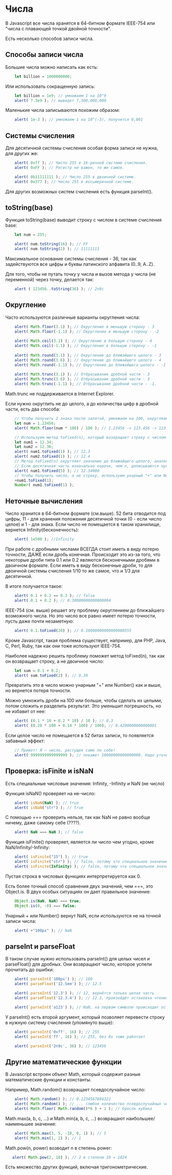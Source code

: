 # Числа

В Javascript все числа хранятся в 64-битном формате IEEE-754 или "числа с плавающей точкой двойной точности".

Есть несколько способов записи числа.

## Способы записи числа

Большие числа можно написать как есть:

```javascript
    let billion = 1000000000;
```

Или использовать сокращенную запись:

```javascript
    let billion = 1e9; // умножаем 1 на 10^9 
    alert( 7.3e9 ); // выведет 7,300,000,000
```

Маленькие числа записываются похожим образом:

```javascript
    alert( 1e-3 ); // умножаем 1 на 10^(-3), получится 0,001
```

## Системы счисления

Для десятичной системы счисления особая форма записи не нужна, для других же:

```javascript
    alert( 0xff ); // Число 255 в 16-ричной системе счисления.
    alert( 0xFF ); // Регистр не важен, то же самое.

    alert( 0b11111111 ); // Число 255 в двоичной системе.
    alert( 0o377 ); // Число 255 в восьмеричной системе. 
```

Для других возможных систем счисления есть функция parseInt().

## toString(base)

Функция toString(base) выводит строку с числом в системе счисления base:

```javascript
    let num = 255;

    alert( num.toString(16) ); // FF
    alert( num.toString(2) ); // 11111111
```

Максимальное основание системы счисления - 36, так как задействуются все цифры и буквы латинского алфавита (0..9, A..Z).

Для того, чтобы не путать точку у числа и вызов метода у числа (не переменной) через точку, делается так:

```javascript
    alert ( 123456..toString(36) ); // 2n9c
```

## Округление

Часто используются различные варианты округления числа:

```javascript
    alert( Math.floor(3.1) ); // Округление в меньшую сторону - 3
    alert( Math.floor(-1.1) ); // Округление в меньшую сторону - -2
    
    alert( Math.ceil(3.1) ); // Округление в большую сторону - 4
    alert( Math.ceil(-1.1) ); // Округление в большую сторону - -1
    
    alert( Math.round(3.1) ); // Округление до ближайшего целого - 3
    alert( Math.round(3.6) ); // Округление до ближайшего целого - 4
    alert( Math.round(-1.1) ); // Округление до ближайшего целого - -1
    
    alert( Math.trunc(3.1) ); // Отбрасывание дробной части - 3
    alert( Math.trunc(3.6) ); // Отбрасывание дробной части - 3
    alert( Math.trunc(-1.1) ); // Отбрасывание дробной части - -1. 
```

Math.trunc не поддерживается в Internet Explorer.

Если нужно округлить не до целого, а до количества цифр в дробной части, есть два способа:

```javascript
    // Чтобы получить 2 знака после запятой, умножаем на 100, округляем и делим на 100.
    let num = 1.23456;
    alert( Math.floor(num * 100) / 100 ); // 1.23456 -> 123.456 -> 123 -> 1.23

    // Используем метод toFixed(n), который возвращает строку с числом с n знаков после запятой
    let num1 = 12.34;
    let num2 = 12.36;
    alert( num1.toFixed(1) ); // 12.3
    alert( num2.toFixed(1) ); // 12.4
    // Метод toFixed(n) округляет значение до ближайшего целого, аналогично Math.round()    
    // Если десятичная часть изначально короче, чем n, дописываются нули:
    alert( num1.toFixed(5) ); // 12.34000
    // Чтобы получить число, а не строку, используем унарный "+" или Number():
    +num1.toFixed(1);
    Number( num1.toFixed(1) );
```

## Неточные вычисления

Число хранится в 64-битном формате (см.выше). 52 бита отводится под цифры, 11 - для хранения положения десятичной точки (0 - если число целое) и 1 - для знака.
Если число не помещается в таком хранилище, вернется Infinity(бесконечность):

```javascript
    alert( 1e500 ); //Infinity
```

При работе с дробными числами ВСЕГДА стоит иметь в виду потерю точности, ДАЖЕ если дробь конечная. 
Происходит это из-за того, что некоторые дроби типа 0.1 или 0.2 являются бесконечными дробями в двоичном формате. Если иметь в виду бесконечные дроби, то для
двоичной системы счисления 1/10 то же самое, что и 1/3 для десятичной.

В итоге получается такое:

```javascript
    alert( 0.1 + 0.2 == 0.3 ); // false
    alert( 0.1 + 0.2 ); // 0.30000000000000004
```

IEEE-754 (см. выше) решает эту проблему округлением до ближайшего возможного числа. Но это число все равно имеет потерю точности, пусть даже почти незаметную:

```javascript
    alert( 0.1.toFixed(20) ); // 0.10000000000000000555
```

Кроме Javascript, такая проблема существует, например, для PHP, Java, C, Perl, Ruby, так как они тоже используют IEEE-754.

Наиболее надежно решить проблему поможет метод toFixed(n), так как он возвращает строку, а не двоичное число:

```javascript
    let sum = 0.1 + 0.2;
    alert( sum.toFixed(2) ); // 0.30
```

Превратить это в число можно унарным "+" или Number() как и выше, но вернется потеря точности.

Можно умножить дроби на 100 или больше, чтобы сделать их целыми, потом сложить и разделить результат. Это уменьшит погрешность, но не избавит от нее:

```javascript
    alert( (0.1 * 10 + 0.2 * 10) / 10 ); // 0.3
    alert( (0.28 * 100 + 0.14 * 100) / 100); // 0.4200000000000001
```

Если целое число не помещается в 52 битах записи, то появляется забавный эффект:

```javascript
    // Привет! Я – число, растущее само по себе!
    alert( 9999999999999999 ); // покажет 10000000000000000. Надо уточнить этот момент и записать сюда
```

## Проверка: isFinite и isNaN

Есть специальные числовые значения: Infinity, -Infinity и NaN (не число)

Функция isNaN() проверяет на не-число:

```javascript
    alert( isNaN(NaN) ); // true
    alert( isNaN("str") ); // true
```

С помощью === проверить нельзя, так как NaN не равно вообще ничему, даже самому себе (????). 

```javascript
    alert( NaN === NaN ); // false
```

Функция isFinite() проверяет, является ли число чем угодно, кроме NaN/Infinity/-Infinity:

```javascript
    alert( isFinite("15") ); // true
    alert( isFinite("str") ); // false, потому что специальное значение: NaN
    alert( isFinite(Infinity) ); // false, потому что специальное значение: Infinity
```

Пустая строка в числовых функциях интерпретируется как 0.

Есть более точный способ сравнения двух значений, чем ===, это Object.is. В двух особых ситуациях он дает правильное значение:

```javascript
    Object.is(NaN, NaN) === true;
    Object.is(0, -0) === false;
```

Унарный + или Number() вернут NaN, если используются не на точной записи числа:

```javascript
    alert( +"100px" ); // NaN
```

## parseInt и parseFloat

В таком случае нужно использовать parseInt() для целых чисел и parseFloat() для дробных. Они возвращают число, которое успели прочитать до ошибки:

```javascript
    alert( parseInt('100px') ); // 100
    alert( parseFloat('12.5em') ); // 12.5

    alert( parseInt('12.3') ); // 12, вернётся только целая часть
    alert( parseFloat('12.3.4') ); // 12.3, произойдёт остановка чтения на второй точке

    alert( parseInt('a123') ); // NaN, на первом символе происходит остановка чтения
```

У parseInt() есть второй аргумент, который позволяет перевести строку в нужную систему счисления (упомянуто выше):

```javascript
    alert( parseInt('0xff', 16) ); // 255
    alert( parseInt('ff', 16) ); // 255, без 0x тоже работает

    alert( parseInt('2n9c', 36) ); // 123456
```

## Другие математические функции

В Javascript встроен объект Math, который содержит разные математические функции и константы.

Например, Math.random() возвращает псевдослучайное число:

```javascript
    alert( Math.random() ); // 0.1234567894322
    alert( Math.random() ); // ... (любое количество псевдослучайных чисел)
    alert( Math.floor( Math.random()*6 ) + 1 ); // бросок кубика
```

Мath.max(a, b, c, ...) и Math.min(a, b, c, ...) возвращают наибольшее/наименьшее значение:

```javascript
    alert( Math.max(3, 5, -10, 0, 1) ); // 5
    alert( Math.min(1, 2) ); // 1
```

Math.pow(n, power) возводит n в степень power:

```javascript
   alert( Math.pow(2, 10) ); // 2 в степени 10 = 1024
```

Есть множество других функций, включая тригонометрические.

